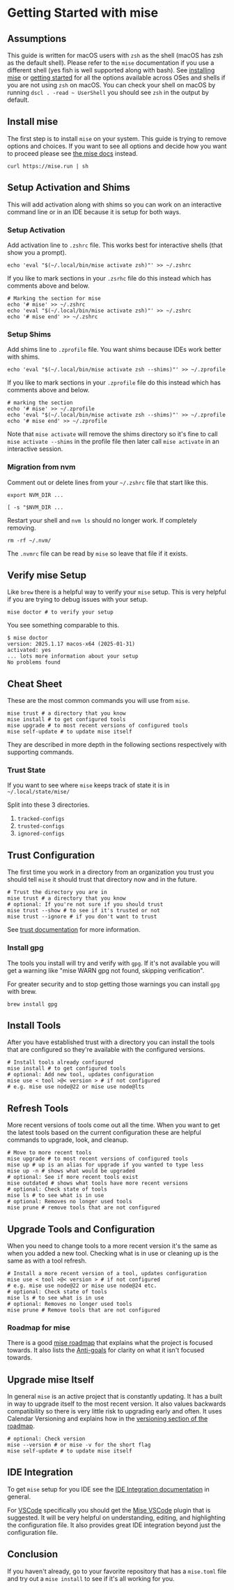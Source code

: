 # Getting Started with mise

<aside>

## Assumptions

This guide is written for macOS users with `zsh` as the shell (macOS has zsh as
the default shell). Please refer to the `mise` documentation if you use a
different shell (yes fish is well supported along with bash). See
[installing mise](https://mise.jdx.dev/installing-mise.html) or
[getting started](https://mise.jdx.dev/getting-started.html) for all the options
available across OSes and shells if you are not using `zsh` on macOS. You can
check your shell on macOS by running `dscl . -read ~ UserShell` you should see
`zsh` in the output by default.

</aside>

## Install mise

The first step is to install `mise` on your system. This guide is trying to
remove options and choices. If you want to see all options and decide how you
want to proceed please see [the mise docs](https://mise.jdx.dev/) instead.

```shell
curl https://mise.run | sh
```

## Setup Activation and Shims

This will add activation along with shims so you can work on an interactive
command line or in an IDE because it is setup for both ways.

### Setup Activation

Add activation line to `.zshrc` file. This works best for interactive shells
(that show you a prompt).

```shell
echo 'eval "$(~/.local/bin/mise activate zsh)"' >> ~/.zshrc
```

If you like to mark sections in your `.zsrhc` file do this instead which has
comments above and below.

```shell
# Marking the section for mise
echo '# mise' >> ~/.zshrc
echo 'eval "$(~/.local/bin/mise activate zsh)"' >> ~/.zshrc
echo '# mise end' >> ~/.zshrc
```

### Setup Shims

Add shims line to `.zprofile` file. You want shims because IDEs work better with
shims.

```shell
echo 'eval "$(~/.local/bin/mise activate zsh --shims)"' >> ~/.zprofile
```

If you like to mark sections in your `.zprofile` file do this instead which has
comments above and below.

```shell
# marking the section
echo '# mise' >> ~/.zprofile
echo 'eval "$(~/.local/bin/mise activate zsh --shims)"' >> ~/.zprofile
echo '# mise end' >> ~/.zprofile
```

Note that `mise activate` will remove the shims directory so it's fine to call
`mise activate --shims` in the profile file then later call `mise activate` in
an interactive session.

<aside>

### Migration from nvm

Comment out or delete lines from your `~/.zshrc` file that start like this.

`export NVM_DIR ...`

`[ -s "$NVM_DIR ...`

Restart your shell and `nvm ls` should no longer work. If completely removing.

`rm -rf ~/.nvm/`

The `.nvmrc` file can be read by `mise` so leave that file if it exists.

</aside>

## Verify mise Setup

Like `brew` there is a helpful way to verify your `mise` setup. This is very
helpful if you are trying to debug issues with your setup.

```shell
mise doctor # to verify your setup
```

You see something comparable to this.

```shellsession
$ mise doctor
version: 2025.1.17 macos-x64 (2025-01-31)
activated: yes
... lots more information about your setup
No problems found
```

## Cheat Sheet

These are the most common commands you will use from `mise`.

```shell
mise trust # a directory that you know
mise install # to get configured tools
mise upgrade # to most recent versions of configured tools
mise self-update # to update mise itself
```

They are described in more depth in the following sections respectively with
supporting commands.

<aside>

### Trust State

If you want to see where `mise` keeps track of state it is in
`~/.local/state/mise/`

Split into these 3 directories.

1. `tracked-configs`
2. `trusted-configs`
3. `ignored-configs`

</aside>

## Trust Configuration

The first time you work in a directory from an organization you trust you should
tell `mise` it should trust that directory now and in the future.

```shell
# Trust the directory you are in
mise trust # a directory that you know
# optional: If you're not sure if you should trust
mise trust --show # to see if it's trusted or not
mise trust --ignore # if you don't want to trust
```

See [trust documentation](https://mise.jdx.dev/cli/trust.html) for more
information.

<aside>

### Install gpg

The tools you install will try and verify with `gpg`. If it's not available you
will get a warning like "mise WARN gpg not found, skipping verification".

For greater security and to stop getting those warnings you can install `gpg`
with brew.

`brew install gpg`

</aside>

## Install Tools

After you have established trust with a directory you can install the tools that
are configured so they're available with the configured versions.

```shell
# Install tools already configured
mise install # to get configured tools
# optional: Add new tool, updates configuration
mise use < tool >@< version > # if not configured
# e.g. mise use node@22 or mise use node@lts
```

## Refresh Tools

More recent versions of tools come out all the time. When you want to get the
latest tools based on the current configuration these are helpful commands to
upgrade, look, and cleanup.

```shell
# Move to more recent tools
mise upgrade # to most recent versions of configured tools
mise up # up is an alias for upgrade if you wanted to type less
mise up -n # shows what would be upgraded
# optional: See if more recent tools exist
mise outdated # shows what tools have more recent versions
# optional: Check state of tools
mise ls # to see what is in use
# optional: Removes no longer used tools
mise prune # remove tools that are not configured
```

## Upgrade Tools and Configuration

When you need to change tools to a more recent version it's the same as when you
added a new tool. Checking what is in use or cleaning up is the same as with a
tool refresh.

```shell
# Install a more recent version of a tool, updates configuration
mise use < tool >@< version > # if not configured
# e.g. mise use node@22 or mise use node@24 etc.
# optional: Check state of tools
mise ls # to see what is in use
# optional: Removes no longer used tools
mise prune # Remove tools that are not configured
```

<aside>

### Roadmap for mise

There is a good [mise roadmap](https://mise.jdx.dev/roadmap.html) that explains
what the project is focused towards. It also lists the
[Anti-goals](https://mise.jdx.dev/roadmap.html#anti-goals) for clarity on what
it isn't focused towards.

</aside>

## Upgrade mise Itself

In general `mise` is an active project that is constantly updating. It has a
built in way to upgrade itself to the most recent version. It also values
backwards compatibility so there is very little risk to upgrading early and
often. It uses Calendar Versioning and explains how in the
[versioning section of the roadmap](https://mise.jdx.dev/roadmap.html#versioning).

```shell
# optional: Check version
mise --version # or mise -v for the short flag
mise self-update # to update mise itself
```

## IDE Integration

To get `mise` setup for you IDE see the
[IDE Integration documentation](https://mise.jdx.dev/ide-integration.html) in
general.

For [VSCode](https://mise.jdx.dev/ide-integration.html#vscode) specifically you
should get the
[Mise VSCode](https://marketplace.visualstudio.com/items?itemName=hverlin.mise-vscode)
plugin that is suggested. It will be very helpful on understanding, editing, and
highlighting the configuration file. It also provides great IDE integration
beyond just the configuration file.

## Conclusion

If you haven't already, go to your favorite repository that has a `mise.toml`
file and try out a `mise install` to see if it's all working for you.
